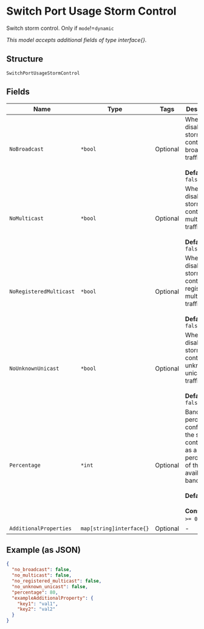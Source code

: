 
# Switch Port Usage Storm Control

Switch storm control. Only if `mode`!=`dynamic`

*This model accepts additional fields of type interface{}.*

## Structure

`SwitchPortUsageStormControl`

## Fields

| Name | Type | Tags | Description |
|  --- | --- | --- | --- |
| `NoBroadcast` | `*bool` | Optional | Whether to disable storm control on broadcast traffic<br><br>**Default**: `false` |
| `NoMulticast` | `*bool` | Optional | Whether to disable storm control on multicast traffic<br><br>**Default**: `false` |
| `NoRegisteredMulticast` | `*bool` | Optional | Whether to disable storm control on registered multicast traffic<br><br>**Default**: `false` |
| `NoUnknownUnicast` | `*bool` | Optional | Whether to disable storm control on unknown unicast traffic<br><br>**Default**: `false` |
| `Percentage` | `*int` | Optional | Bandwidth-percentage, configures the storm control level as a percentage of the available bandwidth<br><br>**Default**: `80`<br><br>**Constraints**: `>= 0`, `<= 100` |
| `AdditionalProperties` | `map[string]interface{}` | Optional | - |

## Example (as JSON)

```json
{
  "no_broadcast": false,
  "no_multicast": false,
  "no_registered_multicast": false,
  "no_unknown_unicast": false,
  "percentage": 80,
  "exampleAdditionalProperty": {
    "key1": "val1",
    "key2": "val2"
  }
}
```

